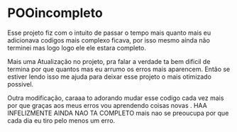 # POOincompleto
Esse projeto fiz com o intuito de passar o tempo mais quanto mais eu adicionava codigos mais complexo ficava, 
por isso mesmo ainda não terminei mas logo logo ele ele estara completo.

Mais uma Atualização no projeto, pra falar a verdade ta bem dificil de termina por que quantos mas eu arrumo
os erros mais aparencem. Então se estiver lendo isso me ajuda para deixar esse projeto o mais otimizado
possivel.

Outra modificação, caraaa to adorando mudar esse codigo cada vez mais por que graças aos meus erros vou 
aprendendo coisas novas . HAA INFELIZMENTE AINDA NAO TA COMPLETO mais nao se preoucupa por que cada dia 
eu tiro pelo menos um erro.
